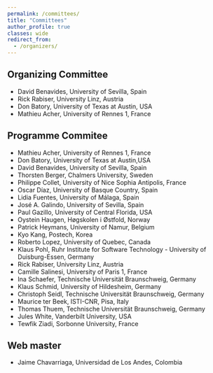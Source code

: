 ```yaml
---
permalink: /committees/
title: "Committees"
author_profile: true
classes: wide
redirect_from: 
  - /organizers/  
---
```



## Organizing Committee
* David Benavides, University of Sevilla, Spain
* Rick Rabiser,  University Linz, Austria
* Don Batory, University of Texas at Austin, USA
* Mathieu Acher, University of Rennes 1, France

## Programme Commitee
* Mathieu Acher, University of Rennes 1, France
* Don Batory, University of Texas at Austin,USA
* David Benavides, University of Sevilla, Spain
* Thorsten Berger, Chalmers University, Sweden
* Philippe Collet, University of Nice Sophia Antipolis, France
* Oscar Díaz, University of Basque Country, Spain
* Lidia Fuentes, University of Málaga, Spain
* José A. Galindo, University of Sevilla, Spain
* Paul Gazillo, University of Central Florida, USA
* Oystein Haugen, Høgskolen i Østfold, Norway
* Patrick Heymans, University of Namur, Belgium
* Kyo Kang, Postech, Korea
* Roberto Lopez, University of Quebec, Canada
* Klaus Pohl,  Ruhr Institute for Software Technology - University of Duisburg-Essen, Germany
* Rick Rabiser, University Linz, Austria
* Camille Salinesi, University of Paris 1, France
* Ina Schaefer,  Technische Universität Braunschweig, Germany
* Klaus Schmid,  University of Hildesheim, Germany
* Christoph Seidl,  Technische Universität Braunschweig, Germany
* Maurice ter Beek, ISTI-CNR, Pisa, Italy
* Thomas Thuem, Technische Universität Braunschweig, Germany
* Jules White, Vanderbilt University, USA
* Tewfik Ziadi,  Sorbonne University, France


## Web master
* Jaime Chavarriaga, Universidad de Los Andes, Colombia
